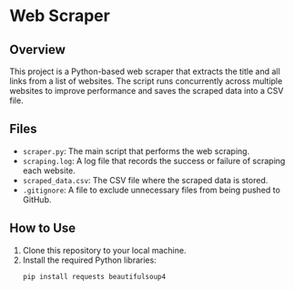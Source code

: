 # Web Scraper

## Overview

This project is a Python-based web scraper that extracts the title and all links from a list of websites. The script runs concurrently across multiple websites to improve performance and saves the scraped data into a CSV file.

## Files

- `scraper.py`: The main script that performs the web scraping.
- `scraping.log`: A log file that records the success or failure of scraping each website.
- `scraped_data.csv`: The CSV file where the scraped data is stored.
- `.gitignore`: A file to exclude unnecessary files from being pushed to GitHub.

## How to Use

1. Clone this repository to your local machine.
2. Install the required Python libraries:
   ```bash
   pip install requests beautifulsoup4
